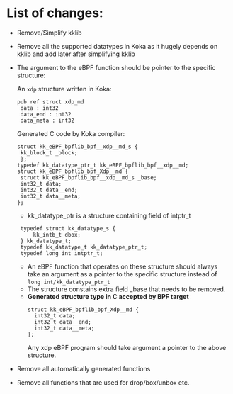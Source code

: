 # List of changes:

- Remove/Simplify kklib 
- Remove all the supported datatypes in Koka as it hugely depends on kklib and add later after simplifying kklib 
- The argument to the eBPF function should be pointer to the specific structure:

   An ```xdp``` structure written in Koka:
   ```
   pub ref struct xdp_md 
    data : int32       
    data_end : int32  
    data_meta : int32 
   ```
   Generated C code by Koka compiler:
   ```
   struct kk_eBPF_bpflib_bpf__xdp__md_s {
    kk_block_t _block;
    };
   typedef kk_datatype_ptr_t kk_eBPF_bpflib_bpf__xdp__md;
   struct kk_eBPF_bpflib_bpf_Xdp__md {
    struct kk_eBPF_bpflib_bpf__xdp__md_s _base;
    int32_t data;
    int32_t data__end;
    int32_t data__meta;
   };
   ```
   - kk_datatype_ptr is a structure containing field of intptr_t 
   ```
    typedef struct kk_datatype_s {
        kk_intb_t dbox;
    } kk_datatype_t;
    typedef kk_datatype_t kk_datatype_ptr_t;
    typedef long int intptr_t;
   ```

    - An eBPF function that operates on these structure should always take an argument as a pointer to the specific structure instead of ```long int/kk_datatype_ptr_t```
    - The structure constains extra field _base that needs to be removed.
    - **Generated structure type in C accepted by BPF target**
      ```
      struct kk_eBPF_bpflib_bpf_Xdp__md {
        int32_t data;
        int32_t data__end;
        int32_t data__meta;
      };
      ```
      Any xdp eBPF program should take argument a pointer to the above structure. 

- Remove all automatically generated functions 
- Remove all functions that are used for drop/box/unbox etc. 
